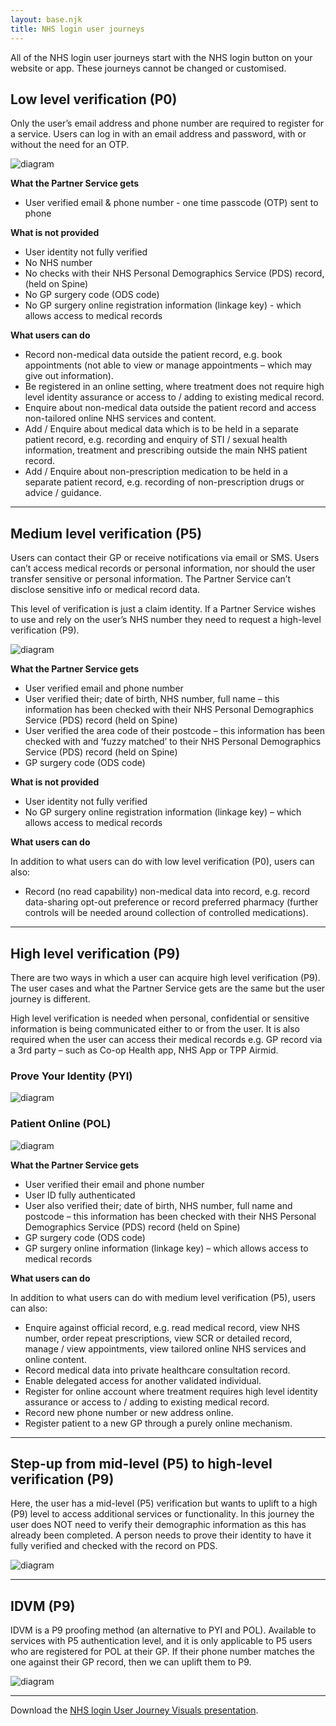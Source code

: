 ```yaml
---
layout: base.njk
title: NHS login user journeys
---
```


All of the NHS login user journeys start with the NHS login button on your website or app. These journeys cannot be changed or customised.


## Low level verification (P0)

Only the user’s email address and phone number are required to register for a service. Users can log in with an email address and password, with or without the need for an OTP.

![diagram](https://github.com/nhsconnect/nhslogin/raw/main/src/images/P9UserDiagram.svg "Diagram showing the P0 user journey")

**What the Partner Service gets**

- User verified email & phone number - one time passcode (OTP) sent to phone

**What is not provided**

- User identity not fully verified
- No NHS number 
- No checks with their NHS Personal Demographics Service (PDS) record, (held on Spine)
- No GP surgery code (ODS code)
- No GP surgery online registration information (linkage key) - which allows access to medical records

**What users can do**

- Record non-medical data outside the patient record, e.g. book appointments (not able to view or manage appointments – which may give out information).
- Be registered in an online setting, where treatment does not require high level identity assurance or access to / adding to existing medical record.
- Enquire about non-medical data outside the patient record and access non-tailored online NHS services and content.
- Add / Enquire about medical data which is to be held in a separate patient record, e.g. recording and enquiry of STI / sexual health information, treatment and prescribing outside the main NHS patient record.
- Add / Enquire about non-prescription medication to be held in a separate patient record, e.g. recording of non-prescription drugs or advice / guidance.

---

## Medium level verification (P5)

Users can contact their GP or receive notifications via email or SMS. Users can’t access medical records or personal information, nor should the user transfer sensitive or personal information. The Partner Service can’t disclose sensitive info or medical record data.

This level of verification is just a claim identity. If a Partner Service wishes to use and rely on the user’s NHS number they need to request a high-level verification (P9).

![diagram](https://github.com/nhsconnect/nhslogin/raw/main/src/images/UserJourney_P5.svg "Diagram showing the P5 user journey")

**What the Partner Service gets**

- User verified email and phone number
- User verified their; date of birth, NHS number, full name – this information has been checked with their NHS Personal Demographics Service (PDS) record (held on Spine)
- User verified the area code of their postcode – this information has been checked with and ‘fuzzy matched’ to their NHS Personal Demographics Service (PDS) record (held on Spine)
- GP surgery code (ODS code)

**What is not provided** 

- User identity not fully verified
- No GP surgery online registration information (linkage key) – which allows access to medical records

**What users can do**

In addition to what users can do with low level verification (P0), users can also:
- Record (no read capability) non-medical data into record, e.g. record data-sharing opt-out preference or record preferred pharmacy (further controls will be needed around collection of controlled medications).

---

## High level verification (P9)

There are two ways in which a user can acquire high level verification (P9). The user cases and what the Partner Service gets are the same but the user journey is different.

High level verification is needed when personal, confidential or sensitive information is being communicated either to or from the user. It is also required when the user can access their medical records e.g. GP record via a 3rd party – such as Co-op Health app, NHS App or TPP Airmid.


### Prove Your Identity (PYI)

![diagram](https://github.com/nhsconnect/nhslogin/raw/main/src/images/UserJourney_P9PYI.svg "Diagram showing the P9 PYI user journey") 

 ### Patient Online (POL)

![diagram](https://github.com/nhsconnect/nhslogin/raw/main/src/images/UserJourney_P9POL.svg "Diagram showing the P9 POL user journey") 

**What the Partner Service gets**

- User verified their email and phone number 
- User ID fully authenticated
- User also verified their; date of birth, NHS number, full name and postcode – this information has been checked with their NHS Personal Demographics Service (PDS) record (held on Spine)
- GP surgery code (ODS code)
- GP surgery online information (linkage key) – which allows access to medical records

**What users can do**

In addition to what users can do with medium level verification (P5), users can also: 
- Enquire against official record, e.g. read medical record, view NHS number, order repeat prescriptions, view SCR or detailed record, manage / view appointments, view tailored online NHS services and online content.
- Record medical data into private healthcare consultation record.
- Enable delegated access for another validated individual.
- Register for online account where treatment requires high level identity assurance or access to / adding to existing medical record.
- Record new phone number or new address online.
- Register patient to a new GP through a purely online mechanism.

---

## Step-up from mid-level (P5) to high-level verification (P9)

Here, the user has a mid-level (P5) verification but wants to uplift to a high (P9) level to access additional services or functionality. In this journey the user does NOT need to verify their demographic information as this has already been completed.
A person needs to prove their identity to have it fully verified and checked with the record on PDS.

![diagram](https://github.com/nhsconnect/nhslogin/raw/main/src/images/UserJourney_P5UpliftP9.svg "Diagram showing the P5 to P9 uplift user journey") 

---

## IDVM (P9)

IDVM is a P9 proofing method (an alternative to PYI and POL).
Available to services with P5 authentication level, and it is only applicable to P5 users who are registered for POL at their GP. If their phone number matches the one against their GP record, then we can uplift them to P9.

![diagram](https://github.com/nhsconnect/nhslogin/raw/main/src/images/UserJourney_P9IDVM.svg "Diagram showing the IDVM uplift user journey") 

---

Download the [NHS login User Journey Visuals presentation](https://digital.nhs.uk/services/nhs-login/nhs-login-for-partners-and-developers/nhs-login-integration-toolkit/discovery#download-the-nhs-login-user-journey-visuals-presentation).